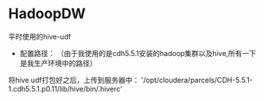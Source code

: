 # HadoopDW

平时使用的hive-udf

* 配置路径：
（由于我使用的是cdh5.5.1安装的hadoop集群以及hive,所有一下是我生产环境中的路径）

将hive udf打包好之后，上传到服务器中：	'/opt/cloudera/parcels/CDH-5.5.1-1.cdh5.5.1.p0.11/lib/hive/bin/.hiverc'

